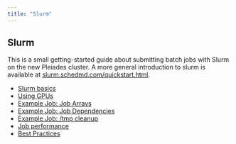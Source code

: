 ```yaml
---
title: "Slurm"
---
```


## Slurm
This is a small getting-started guide about submitting batch jobs with Slurm on the new Pleiades cluster.
A more general introduction to slurm is available at [slurm.schedmd.com/quickstart.html](https://slurm.schedmd.com/quickstart.html).

- [Slurm basics](slurm/basics)
- [Using GPUs](slurm/gpu)
- [Example Job: Job Arrays](slurm/exampleArray)
- [Example Job: Job Dependencies](slurm/exampleDeps)
- [Example Job: /tmp cleanup](slurm/exampleTmp)
- [Job performance](slurm/performance)
- [Best Practices](slurm/bestpractices)

